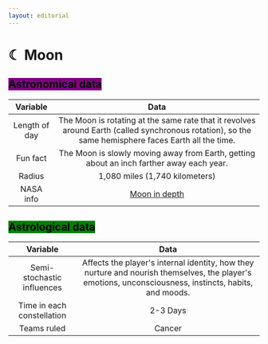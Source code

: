 ```yaml
---
layout: editorial
---
```


# ☾ Moon

## <mark style="background-color:purple;">Astronomical data</mark>

|    Variable   |                                                                         Data                                                                        |
| :-----------: | :-------------------------------------------------------------------------------------------------------------------------------------------------: |
| Length of day | The Moon is rotating at the same rate that it revolves around Earth (called synchronous rotation), so the same hemisphere faces Earth all the time. |
|    Fun fact   |                               The Moon is slowly moving away from Earth, getting about an inch farther away each year.                              |
|     Radius    |                                                            1,080 miles (1,740 kilometers)                                                           |
|   NASA info   |                                      [Moon in depth](https://solarsystem.nasa.gov/moons/earths-moon/overview/)                                      |



## <mark style="background-color:green;">Astrological data</mark>

|          Variable          |                                                                          Data                                                                          |
| :------------------------: | :----------------------------------------------------------------------------------------------------------------------------------------------------: |
| Semi-stochastic influences | Affects the player's internal identity, how they nurture and nourish themselves, the player's emotions, unconsciousness, instincts, habits, and moods. |
| Time in each constellation |                                                                        2-3 Days                                                                        |
|         Teams ruled        |                                                                         Cancer                                                                         |


